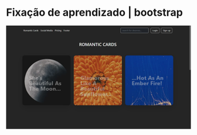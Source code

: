# Fixação de aprendizado | bootstrap

<div align="center">

![Design preview for the project](images/Usando-Bootstrap-_D-Google-Chrome-05_08_2022-23_17_08.jpg)

</div>